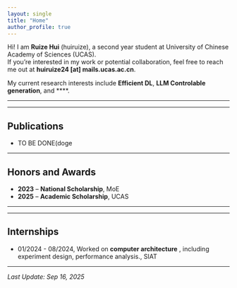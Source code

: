 ```yaml
---
layout: single
title: "Home"
author_profile: true
---
```


Hi! I am **Ruize Hui** (huiruize), a second year student at University of Chinese Academy of Sciences (UCAS).  
If you’re interested in my work or potential collaboration, feel free to reach me out at **huiruize24 [at] mails.ucas.ac.cn**.

My current research interests include **Efficient DL**, **LLM Controlable generation**, and ****.  

---
---
## Publications
- TO BE DONE(doge

  
---
## Honors and Awards

- **2023** – **National Scholarship**, MoE
- **2025** – **Academic Scholarship**, UCAS  


---
---

## Internships
- 01/2024 - 08/2024,  Worked on **computer architecture** , including experiment design, performance analysis., SIAT
---

_Last Update: Sep 16, 2025_
